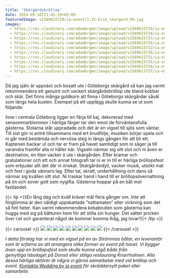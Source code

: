 ```yaml
---
title: 'Skärgårdsbröllop'
date: 2019-09-16T21:41:19+02:00
featuredImage: v1569615729/ia-event/1.St-Erik_skargard_KH.jpg
images:
  - https://res.cloudinary.com/adambrgmn/image/upload/v1569615729/ia-event/1.St-Erik_skargard_KH.jpg
  - https://res.cloudinary.com/adambrgmn/image/upload/v1569615734/ia-event/2.isbolaget-brollop2016-11.jpg
  - https://res.cloudinary.com/adambrgmn/image/upload/v1569615737/ia-event/3.isbolaget-brollop2016-17.jpg
  - https://res.cloudinary.com/adambrgmn/image/upload/v1569615735/ia-event/4.isbolaget_brollop_stordukning_2016-0612.jpg
  - https://res.cloudinary.com/adambrgmn/image/upload/v1569615732/ia-event/5.isbolaget_2016-5.jpg
  - https://res.cloudinary.com/adambrgmn/image/upload/v1569615736/ia-event/6.Bellman_i_ska%CC%88rga%CC%8Ard.jpg
  - https://res.cloudinary.com/adambrgmn/image/upload/v1569615731/ia-event/7.Knarrholmen-fasad.jpg
  - https://res.cloudinary.com/adambrgmn/image/upload/v1569615735/ia-event/8.Knarrholmen-restaurang.jpg
  - https://res.cloudinary.com/adambrgmn/image/upload/v1569615734/ia-event/9.knarrholmens-restaurang-food-2.jpg
  - https://res.cloudinary.com/adambrgmn/image/upload/v1569615737/ia-event/10.knarrholmen-bro%CC%88llop.jpg
---
```


Då jag själv är uppväxt och bosatt ute i Göteborgs skärgård så kan jag varmt
rekommendera ett genuint och vackert skärgårdsbröllop ute bland kobbar och skär.
Det finns många guldkorn att finna i Göteborgs skärgårdar såväl som längs hela
kusten. Exempel på ett upplägg skulle kunna se ut som följande:

Inne i centrala Göteborg ligger en färja till kaj, dekorerad med
sensommarblommor i härliga färger tar den emot de förväntansfulla gästerna.
Stolarna står uppradade och det är en vigsel till sjös som väntar. Till sist gör
ni entré tillsammans med ert brudfölje, musiken börjar spela och ni går med
bestämda och nervösa steg in längs gången för att bli ett. Kaptenen backar ut
och tar er fram på havet samtidigt som ni säger ja till varandra framför alla ni
håller kär. Vigseln närmar sig sitt slut och ni även er destination, en liten
vacker ö ute i skärgården. Efter kramar och gratulationer och ett och annat
fotografi tar ni er in till er härliga bröllopsfest som erbjuder allt det där ni
önskat. Skärgårdsidyll, vacker musik, utsökt mat och fest i goda vänners lag.
Efter tal, skratt, underhållning och dans så närmar sig kvällen sitt slut. Ni
traskar hand i hand till er bröllopsövernattning på ön och sover gott som
nygifta. Gästerna hoppar på en båt mot fastlandet.

{{< tip >}}En lång dag och kväll kräver mål flera gånger om. Inte att förglömma
är den väldigt uppskattade ”nattamaten” eller vickning som det så fint heter.
Kan varmt rekommendera kebabrullen som gästerna kan hugga med sig på båtturen
hem för att stilla sin hunger. Det sätter pricken över i:et och garanterat något
de kommer komma ihåg, jag lovar!{{< /tip >}}

{{< carousel >}}
![](https://res.cloudinary.com/adambrgmn/image/upload/f_auto,w_400,h_250/v1569615729/ia-event/1.St-Erik_skargard_KH.jpg)
![](https://res.cloudinary.com/adambrgmn/image/upload/f_auto,w_400,h_250/v1569615734/ia-event/2.isbolaget-brollop2016-11.jpg)
![](https://res.cloudinary.com/adambrgmn/image/upload/f_auto,w_400,h_250/v1569615737/ia-event/3.isbolaget-brollop2016-17.jpg)
![](https://res.cloudinary.com/adambrgmn/image/upload/f_auto,w_400,h_250/v1569615735/ia-event/4.isbolaget_brollop_stordukning_2016-0612.jpg)
![](https://res.cloudinary.com/adambrgmn/image/upload/f_auto,w_400,h_250/v1569615732/ia-event/5.isbolaget_2016-5.jpg)
![](https://res.cloudinary.com/adambrgmn/image/upload/f_auto,w_400,h_250/v1569615736/ia-event/6.Bellman_i_ska%CC%88rga%CC%8Ard.jpg)
![](https://res.cloudinary.com/adambrgmn/image/upload/f_auto,w_400,h_250/v1569615731/ia-event/7.Knarrholmen-fasad.jpg)
![](https://res.cloudinary.com/adambrgmn/image/upload/f_auto,w_400,h_250/v1569615735/ia-event/8.Knarrholmen-restaurang.jpg)
![](https://res.cloudinary.com/adambrgmn/image/upload/f_auto,w_400,h_250/v1569615734/ia-event/9.knarrholmens-restaurang-food-2.jpg)
![](https://res.cloudinary.com/adambrgmn/image/upload/f_auto,w_400,h_250/v1569615737/ia-event/10.knarrholmen-bro%CC%88llop.jpg)
{{< /carousel >}}

_I detta förslag har vi med en vigsel på en av Strömmas båtar, en leverantör som
är erfarna av att arrangera olika former av event på havet. Vi bygger även upp
en bröllopsfest som skulle kunna utgå både från gemytliga Isbolaget på Donsö
eller stiliga restaurang Knarrholmen. Alla dessa härliga aktörer är några vi
gärna samarbetar med vid bröllop och
event. [Kontakta Wedding by ia event](/kontakt) för skräddarsytt paket eller
samarbete._
